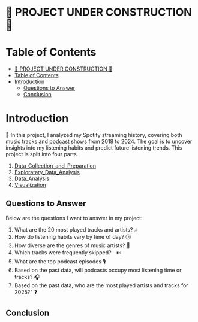 # :construction: PROJECT UNDER CONSTRUCTION :construction:
# Table of Contents
- [:construction: PROJECT UNDER CONSTRUCTION :construction:](#construction-project-under-construction-construction)
- [Table of Contents](#table-of-contents)
- [Introduction](#introduction)
  - [Questions to Answer](#questions-to-answer)
  - [Conclusion](#conclusion)

# Introduction
:mega: In this project, I analyzed my Spotify streaming history, covering both music tracks and podcast shows from 2018 to 2024. The goal is to uncover insights into my listening habits and predict future listening trends. This project is split into four parts.
1. [Data_Collection_and_Preparation](/1_Data_Collection_and_Preparation/)
2. [Exploratary_Data_Analysis](/2_Exploratary_Data_Analysis/)
3. [Data_Analysis](/3_Data_Analysis/)
4. [Visualization](/4_Visualization/)

## Questions to Answer
Below are the questions I want to answer in my project:  
1.  What are the 20 most played tracks and artists? 🎶
2.  How do listening habits vary by time of day? 🕒
3.  How diverse are the genres of music artists? 🌟
4.  Which tracks were frequently skipped?　⏭️
5.  What are the top podcast episodes 🎙️  
6.  Based on the past data, will podcasts occupy most listening time or tracks? :headphones:
7.  Based on the past data, who are the most played artists and tracks for 2025?" :question:  

## Conclusion
